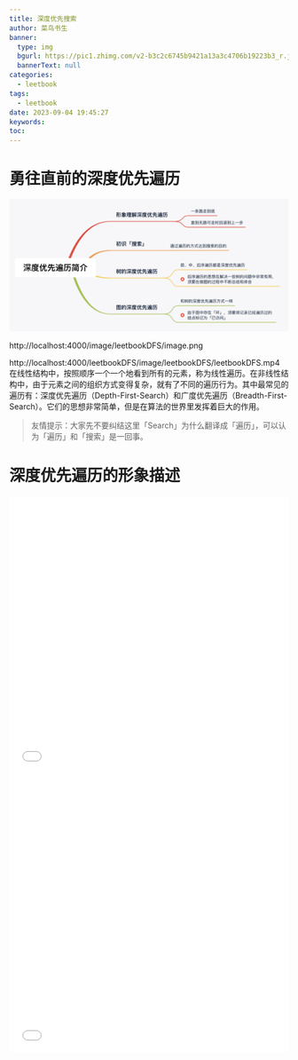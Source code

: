 ```yaml
---
title: 深度优先搜索
author: 菜鸟书生
banner:
  type: img
  bgurl: https://pic1.zhimg.com/v2-b3c2c6745b9421a13a3c4706b19223b3_r.jpg
  bannerText: null
categories:
  - leetbook
tags:
  - leetbook
date: 2023-09-04 19:45:27
keywords:
toc:
---
```


# 勇往直前的深度优先遍历
![勇往直前的深度优先遍历](image/leetbookDFS/image.png)

http://localhost:4000/image/leetbookDFS/image.png

http://localhost:4000/leetbookDFS/image/leetbookDFS/leetbookDFS.mp4
在线性结构中，按照顺序一个一个地看到所有的元素，称为线性遍历。在非线性结构中，由于元素之间的组织方式变得复杂，就有了不同的遍历行为。其中最常见的遍历有：深度优先遍历（Depth-First-Search）和广度优先遍历（Breadth-First-Search）。它们的思想非常简单，但是在算法的世界里发挥着巨大的作用。
> 友情提示：大家先不要纠结这里「Search」为什么翻译成「遍历」，可以认为「遍历」和「搜索」是一回事。
# 深度优先遍历的形象描述
<iframe src="//video.leetcode-cn.com/f9fbe1a6558c48b9805c6889fe17059a/d96b77370c014df3b45155d8dcf3074c-2ab0591440297f7b1363b314b0aa45b7-hd.m3u8?auth_key=1693843636-null-null-0e821ca25d6a0551425f0fe61f5b855f" scrolling="no" border="0" frameborder="no" framespacing="0" allowfullscreen="true" width="100%" height="500"> </iframe>
<iframe src="//www.bilibili.com/video/BV1RH4y1Q7nZ/?spm_id_from=333.851.b_7265636f6d6d656e64.2&vd_source=60786f4b1301a5c0021d512c56b91e1f" scrolling="no" border="0" frameborder="no" framespacing="0" allowfullscreen="true" width="100%" height="500"> </iframe>